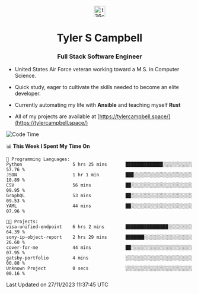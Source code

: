 <p align="center">
<a href="https://www.linkedin.com/in/t36campbell" target="blank"><img align="center" src="https://ik.imagekit.io/t36campbell/Portfolio/linkedin.png.original_m8bbGgPh6.png" alt="t36campbell" height="30" width="30" /></a>
</p>
<h1 align="center">Tyler S Campbell</h1>
<h3 align="center">Full Stack Software Engineer</h3>

* United States Air Force veteran working toward a M.S. in Computer Science.

* Quick study, eager to cultivate the skills needed to become an elite developer.

* Currently automating my life with **Ansible** and teaching myself **Rust**

* All of my projects are available at [https://tylercampbell.space/](https://tylercampbell.space/)

<!--START_SECTION:waka-->
![Code Time](http://img.shields.io/badge/Code%20Time-3%2C003%20hrs%202%20mins-blue)

📊 **This Week I Spent My Time On** 

```text
💬 Programming Languages: 
Python                   5 hrs 25 mins       ██████████████░░░░░░░░░░░   57.76 % 
JSON                     1 hr 1 min          ███░░░░░░░░░░░░░░░░░░░░░░   10.89 % 
CSV                      56 mins             ██░░░░░░░░░░░░░░░░░░░░░░░   09.95 % 
GraphQL                  53 mins             ██░░░░░░░░░░░░░░░░░░░░░░░   09.53 % 
YAML                     44 mins             ██░░░░░░░░░░░░░░░░░░░░░░░   07.96 % 

🐱‍💻 Projects: 
visa-unified-endpoint    6 hrs 2 mins        ████████████████░░░░░░░░░   64.39 % 
sony-ip-object-report    2 hrs 29 mins       ███████░░░░░░░░░░░░░░░░░░   26.60 % 
cover-for-me             44 mins             ██░░░░░░░░░░░░░░░░░░░░░░░   07.95 % 
gatsby-portfolio         4 mins              ░░░░░░░░░░░░░░░░░░░░░░░░░   00.88 % 
Unknown Project          0 secs              ░░░░░░░░░░░░░░░░░░░░░░░░░   00.16 % 
```


 Last Updated on 27/11/2023 11:37:45 UTC
<!--END_SECTION:waka-->
